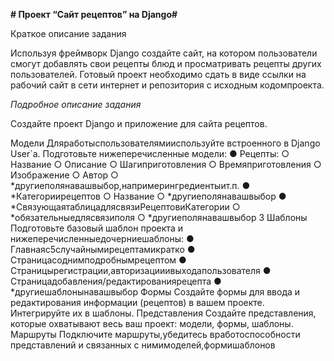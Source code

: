 **# Проект “Сайт рецептов” на Django#**

 Краткое описание задания
 
 Используя фреймворк Django создайте сайт, на котором пользователи смогут
 добавлять свои рецепты блюд и просматривать рецепты других пользователей.
 Готовый проект необходимо сдать в виде ссылки на рабочий сайт в сети интернет и
 репозитория с исходным кодомпроекта.
 
 *Подробное описание задания*
 
 Создайте проект Django и приложение для сайта рецептов.
 
 Модели
 Дляработыспользователямииспользуйте встроенного в Django User`a.
 Подготовьте нижеперечисленные модели:
 ● Рецепты:
 ○ Название
 ○ Описание
 ○ Шагиприготовления
 ○ Времяприготовления
 ○ Изображение
 ○ Автор
 ○ *другиеполянавашвыбор,напримерингредиентыит.п.
 ● *Категориирецептов
 ○ Название
 ○ *другиеполянавашвыбор
 ● *СвязующаятаблицадлясвязиРецептовиКатегории
 ○ *обязательныедлясвязиполя
 ○ *другиеполянавашвыбор
 3
Шаблоны
 Подготовьте базовый шаблон проекта и нижеперечисленныедочерниешаблоны:
 ● Главнаяс5случайнымирецептамикратко
 ● Страницасоднимподробнымрецептом
 ● Страницырегистрации,авторизацииивыходапользователя
 ● Страницадобавления/редактированиярецепта
 ● *другиешаблонынавашвыбор
 Формы
 Создайте формы для ввода и редактирования информации (рецептов) в вашем
 проекте. Интегрируйте их в шаблоны.
 Представления
 Создайте представления, которые охватывают весь ваш проект: модели, формы,
 шаблоны.
 Маршруты
 Подключите маршруты,убедитесь вработоспособности представлений и связанных
 с нимимоделей,формишаблонов
